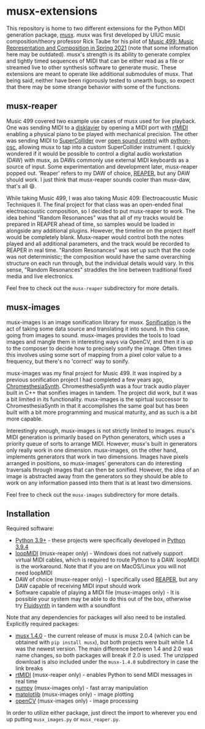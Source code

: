 # musx-extensions

This repository is home to two different extensions for the Python MIDI generation package, [musx](https://github.com/ricktaube/musx). musx was first developed by UIUC music composition/theory professor Rick Taube for his pilot of [Music 499: Music Representation and Composition in Spring 2021](http://cmp.music.illinois.edu/courses/taube/mus499mrc/) (note that some information here may be outdated). musx's strength is its ability to generate complex and tightly timed sequences of MIDI that can be either read as a file or streamed live to other synthesis software to generate music. These extensions are meant to operate like additional submodules of musx. That being said, neither have been rigorously tested to unearth bugs, so expect that there may be some strange behavior with some of the functions.


## musx-reaper

Music 499 covered two example use cases of musx used for live playback. One was sending MIDI to a [disklavier](https://en.wikipedia.org/wiki/Disklavier) by opening a MIDI port with [rtMIDI](https://pypi.org/project/python-rtmidi/) enabling a physical piano to be played with mechanical precision. The other was sending MIDI to [SuperCollider](https://supercollider.github.io/) over [open sound control](https://en.wikipedia.org/wiki/Open_Sound_Control) with [python-osc](https://pypi.org/project/python-osc/), allowing musx to tap into a custom SuperCollider instrument. I quickly wondered if it would be possible to control a digital audio workstation (DAW) with musx, as DAWs commonly use external MIDI keyboards as a source of input. Some experimentation and development later, musx-reaper popped out. 'Reaper' refers to my DAW of choice, [REAPER](https://www.reaper.fm/), but any DAW should work. I just think that musx-reaper sounds cooler than musx-daw, that's all :smile:.

While taking Music 499, I was also taking Music 409: Electroacoustic Music Techniques II. The final project for that class was an open-ended final electroacoustic composition, so I decided to put musx-reaper to work. The idea behind "Random Resonances" was that all of my tracks would be prepared in REAPER ahead of time, so samples would be loaded in alongside any additional plugins. However, the timeline on the project itself would be completely blank. Musx-reaper would control both the notes played and all additional parameters, and the track would be recorded to REAPER in real time. "Random Resonances" was set up such that the code was not deterministic; the composition would have the same overarching structure on each run through, but the individual details would vary. In this sense, "Random Resonances" straddles the line between traditional fixed media and live electronics.

Feel free to check out the `musx-reaper` subdirectory for more details.


## musx-images

musx-images is an image sonification library for musx. [Sonification](https://en.wikipedia.org/wiki/Sonification) is the act of taking some data source and translating it into sound. In this case, going from images to sound. musx-images provides the tools to load images and mangle them in interesting ways via OpenCV, and then it is up to the composer to decide how to precisely sonify the image. Often times this involves using some sort of mapping from a pixel color value to a frequency, but there's no 'correct' way to sonify.

musx-images was my final project for Music 499. It was inspired by a previous sonification project I had completed a few years ago, [ChromesthesiaSynth](https://github.com/chbkull/ChromesthesiaSynth). ChromesthesiaSynth was a four track audio player built in C++ that sonifies images in tandem. The project did work, but it was a bit limited in its functionality. musx-images is the spirtual successor to ChromesthesiaSynth in that it accomplishes the same goal but has been built with a bit more programming and musical maturity, and as such is a bit more capable.

Interestingly enough, musx-images is not strictly limited to images. musx's MIDI generation is primarily based on Python generators, which uses a priority queue of sorts to arrange MIDI. However, musx's built in generators only really work in one dimension. musx-images, on the other hand, implements generators that work in two dimensions. Images have pixels arranged in positions, so musx-images' generators can do interesting traversals through images that can then be sonified. However, the idea of an image is abstracted away from the generators so they should be able to work on any information passed into them that is at least two dimensions.

Feel free to check out the `musx-images` subdirectory for more details.


## Installation



Required software:
- [Python 3.9+](https://www.python.org/) - these projects were specifically developed in [Python 3.9.4](https://www.python.org/downloads/release/python-394/)
- [loopMIDI](https://www.tobias-erichsen.de/software/loopmidi.html) (musx-reaper only) - Windows does not natively support virtual MIDI cables, which is required to route Python to a DAW. loopMIDI is the workaround. Note that if you are on MacOS/Linux you will not need loopMIDI
- DAW of choice (musx-reaper only) - I specifically used [REAPER](https://www.reaper.fm/), but any DAW capable of receiving MIDI input should work
- Software capable of playing a MIDI file (musx-images only) - It is possible your system may be able to do this out of the box, otherwise try [Fluidsynth](https://www.fluidsynth.org/) in tandem with a soundfont

Note that any dependencies for packages will also need to be installed. 
Explicitly required packages:
- [musx 1.4.0](http://cmp.music.illinois.edu/courses/taube/mus499mrc/downloads/musx-1.4.0.zip) - the current release of musx is musx 2.0.4 (which can be obtained with `pip install musx`), but both projects were built while 1.4 was the newest version. The main difference between 1.4 and 2.0 was name changes, so both packages will break if 2.0 is used. The unzipped download is also included under the `musx-1.4.0` subdirectory in case the link breaks
- [rtMIDI](https://pypi.org/project/python-rtmidi/) (musx-reaper only) - enables Python to send MIDI messages in real time
- [numpy](https://pypi.org/project/numpy/) (musx-images only) - fast array manipulation
- [matplotlib](https://pypi.org/project/matplotlib/) (musx-images only) - image plotting
- [openCV](https://pypi.org/project/opencv-python/) (musx-images only) - image processing


In order to utilize either package, just direct the import to wherever you end up putting `musx_images.py` or `musx_reaper.py`.